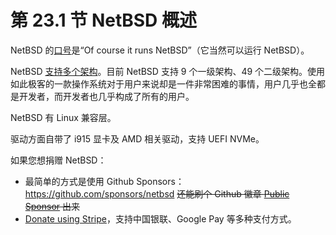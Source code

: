# 第 23.1 节 NetBSD 概述

NetBSD 的[口号](https://www.netbsd.org/about/portability.html)是“Of course it runs NetBSD”（它当然可以运行 NetBSD）。

NetBSD [支持多个架构](https://wiki.netbsd.org/ports/)。目前 NetBSD 支持 9 个一级架构、49 个二级架构。使用如此极客的一款操作系统对于用户来说却是一件非常困难的事情，用户几乎也全都是开发者，而开发者也几乎构成了所有的用户。

NetBSD 有 Linux 兼容层。

驱动方面自带了 i915 显卡及 AMD 相关驱动，支持 UEFI NVMe。

如果您想捐赠 NetBSD：

- 最简单的方式是使用 Github Sponsors：<https://github.com/sponsors/netbsd> ~~还能刷个 Github 徽章 [Public Sponsor](https://github.com/orgs/community/discussions/19916) 出来~~
- [Donate using Stripe](https://www.netbsd.org/stripe.html)，支持中国银联、Google Pay 等多种支付方式。
